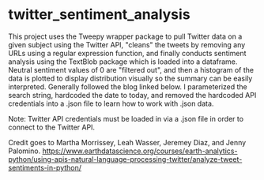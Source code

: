 # twitter_sentiment_analysis
This project uses the Tweepy wrapper package to pull Twitter data on a given subject using the Twitter API, "cleans" the tweets by removing any URLs using a regular expression function, and finally conducts sentiment analysis using the TextBlob package which is loaded into a dataframe. Neutral sentiment values of 0 are "filtered out", and then a histogram of the data is plotted to display distribution visually so the summary can be easily interpreted. Generally followed the blog linked below. I parameterized the search string, hardcoded the date to today, and removed the hardcoded API credentials into a .json file to learn how to work with .json data. 

Note: Twitter API credentials must be loaded in via a .json file in order to connect to the Twitter API. 

Credit goes to Martha Morrissey, Leah Wasser, Jeremey Diaz, and Jenny Palomino.
https://www.earthdatascience.org/courses/earth-analytics-python/using-apis-natural-language-processing-twitter/analyze-tweet-sentiments-in-python/
